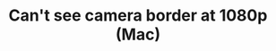 ---
title: 'Can''t see camera border at 1080p (Mac)'
redirect_to:
  - 'https://discuss.pencil2d.org/t/cant-see-camera-border-at-1080p-mac/1350'
---
